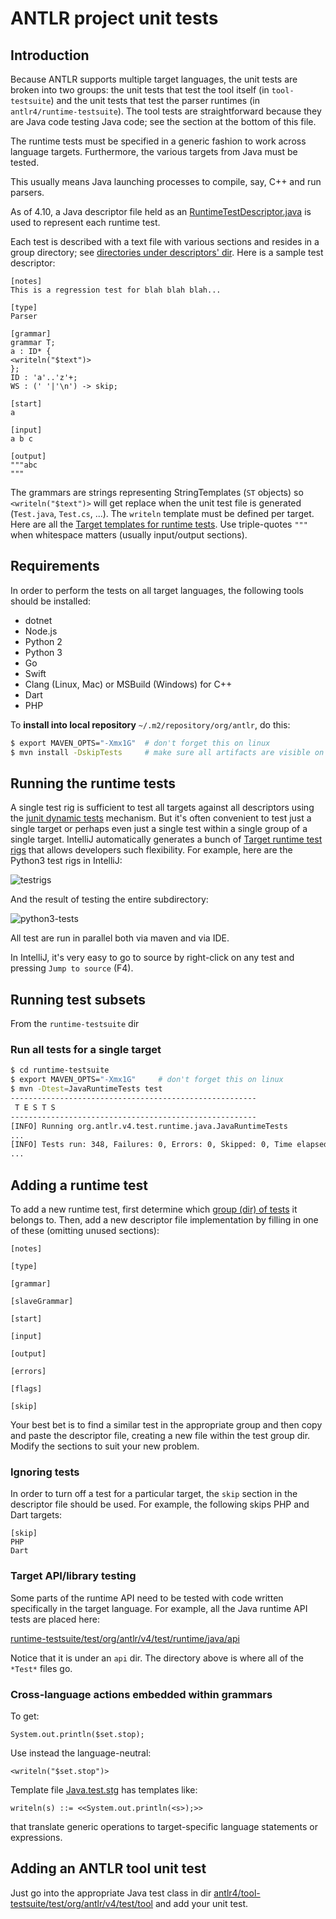 # ANTLR project unit tests

## Introduction

Because ANTLR supports multiple target languages, the unit tests are broken into two groups:
the unit tests that test the tool itself (in `tool-testsuite`) and the unit tests that test the parser runtimes (in `antlr4/runtime-testsuite`).
The tool tests are straightforward because they are Java code testing Java code; see the section at the bottom of this file.

The runtime tests must be specified in a generic fashion to work across language targets.
Furthermore, the various targets from Java must be tested.

This usually means Java launching processes to compile, say, C++ and run parsers.

As of 4.10, a Java descriptor file held as an [RuntimeTestDescriptor.java](../runtime-testsuite/test/org/antlr/v4/test/runtime/RuntimeTestDescriptor.java)
is used to represent each runtime test.

Each test is described with a text file with various sections and resides in a group directory;
see [directories under descriptors' dir](../runtime-testsuite/resources/org/antlr/v4/test/runtime/descriptors).
Here is a sample test descriptor:

```
[notes]
This is a regression test for blah blah blah...

[type]
Parser

[grammar]
grammar T;
a : ID* {
<writeln("$text")>
};
ID : 'a'..'z'+;
WS : (' '|'\n') -> skip;

[start]
a

[input]
a b c

[output]
"""abc
"""
```

The grammars are strings representing StringTemplates (`ST` objects) so `<writeln("$text")>` will get replace when the unit test file is generated (`Test.java`, `Test.cs`, ...).
The `writeln` template must be defined per target.
Here are all the 
[Target templates for runtime tests](../runtime-testsuite/resources/org/antlr/v4/test/runtime/templates).
Use triple-quotes `"""` when whitespace matters (usually input/output sections).

## Requirements

In order to perform the tests on all target languages, the following tools should be installed:

* dotnet
* Node.js
* Python 2
* Python 3
* Go
* Swift
* Clang (Linux, Mac) or MSBuild (Windows) for C++
* Dart
* PHP

To **install into local repository** `~/.m2/repository/org/antlr`, do this:

```bash
$ export MAVEN_OPTS="-Xmx1G"  # don't forget this on linux
$ mvn install -DskipTests     # make sure all artifacts are visible on this machine
```

## Running the runtime tests

A single test rig is sufficient to test all targets against all descriptors using the [junit dynamic tests](https://junit.org/junit5/docs/current/user-guide/#writing-tests-dynamic-tests) mechanism.
But it's often convenient to test just a single target or perhaps even just a single test within a single group of a single target.
IntelliJ automatically generates a bunch of
[Target runtime test rigs](../runtime-testsuite/test/org/antlr/v4/test/runtime) that allows developers such flexibility.
For example, here are the Python3 test rigs in IntelliJ:

![testrigs](images/testrigs.png)

And the result of testing the entire subdirectory:

![python3-tests](images/python3-tests.png)

All test are run in parallel both via maven and via IDE.

In IntelliJ, it's very easy to go to source by right-click on any test and pressing `Jump to source` (F4).

## Running test subsets

From the `runtime-testsuite` dir

### Run all tests for a single target

```bash
$ cd runtime-testsuite
$ export MAVEN_OPTS="-Xmx1G"     # don't forget this on linux
$ mvn -Dtest=JavaRuntimeTests test
-------------------------------------------------------
 T E S T S
-------------------------------------------------------
[INFO] Running org.antlr.v4.test.runtime.java.JavaRuntimeTests
...
[INFO] Tests run: 348, Failures: 0, Errors: 0, Skipped: 0, Time elapsed: 19.269 s - in org.antlr.v4.test.runtime.java.JavaRuntimeTests
...
```

## Adding a runtime test

To add a new runtime test, first determine which [group (dir) of tests](../runtime-testsuite/resources/org/antlr/v4/test/runtime/descriptors) it belongs to.
Then, add a new descriptor file implementation by filling in one of these (omitting unused sections):

```
[notes]

[type]

[grammar]

[slaveGrammar]

[start]

[input]

[output]

[errors]

[flags]

[skip]
```

Your best bet is to find a similar test in the appropriate group and then copy and paste the descriptor file, creating a new file within the test group dir.
Modify the sections to suit your new problem.
 
### Ignoring tests

In order to turn off a test for a particular target, the `skip` section in the descriptor file should be used.
For example, the following skips PHP and Dart targets:

```
[skip]
PHP
Dart
```

### Target API/library testing

Some parts of the runtime API need to be tested with code written specifically in the target language.
For example, all the Java runtime API tests are placed here:

[runtime-testsuite/test/org/antlr/v4/test/runtime/java/api](../runtime-testsuite/test/org/antlr/v4/test/runtime/java/api)

Notice that it is under an `api` dir. The directory above is where all of the `*Test*` files go.

### Cross-language actions embedded within grammars

To get:

```
System.out.println($set.stop);
```

Use instead the language-neutral:

```
<writeln("$set.stop")>
```

Template file [Java.test.stg](../runtime-testsuite/resources/org/antlr/v4/test/runtime/templates/Java.test.stg) has templates like:

```
writeln(s) ::= <<System.out.println(<s>);>>
```

that translate generic operations to target-specific language statements or expressions.

## Adding an ANTLR tool unit test

Just go into the appropriate Java test class in dir [antlr4/tool-testsuite/test/org/antlr/v4/test/tool](../tool-testsuite/test/org/antlr/v4/test/tool) and add your unit test.



